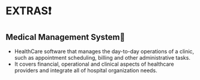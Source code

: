 # EXTRAS:heavy_exclamation_mark:
## Medical Management System:ledger:
- HealthCare software that manages the day-to-day operations of a clinic, such as appointment scheduling, billing and other administrative tasks. 
- It covers financial, operational and clinical aspects of healthcare providers and integrate all of hospital organization needs.


